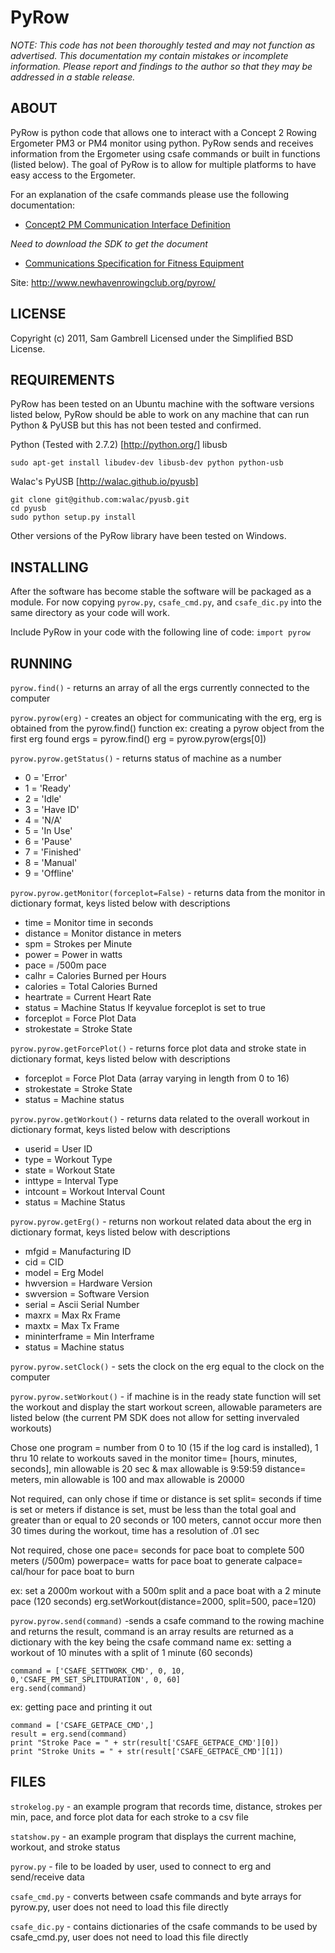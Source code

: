 PyRow
============
*NOTE: This code has not been thoroughly tested and may not function as advertised.
This documentation my contain mistakes or incomplete information.
Please report and findings to the author so that they may be addressed in a stable release.*

ABOUT
-----------
PyRow is python code that allows one to interact with a Concept 2 Rowing Ergometer PM3 or PM4 monitor using python.  PyRow sends and receives information from the Ergometer using csafe commands or built in functions (listed below).  The goal of PyRow is to allow for multiple platforms to have easy access to the Ergometer.

For an explanation of the csafe commands please use the following documentation:
- [Concept2 PM Communication Interface Definition](http://www.concept2.com/us/service/software/sdk/default.asp)


*Need to download the SDK to get the document*


- [Communications Specification for Fitness Equipment](http://www.fitlinxx.com/CSAFE/)


Site: http://www.newhavenrowingclub.org/pyrow/

LICENSE
------------
Copyright (c) 2011, Sam Gambrell
Licensed under the Simplified BSD License.


REQUIREMENTS
------------
PyRow has been tested on an Ubuntu machine with the software versions listed below, PyRow should be able to work on any machine that can run Python & PyUSB but this has not been tested and confirmed.

Python (Tested with 2.7.2) [http://python.org/]
libusb

    sudo apt-get install libudev-dev libusb-dev python python-usb

Walac's PyUSB [http://walac.github.io/pyusb]

    git clone git@github.com:walac/pyusb.git
    cd pyusb
    sudo python setup.py install

Other versions of the PyRow library have been tested on Windows.


INSTALLING
------------
After the software has become stable the software will be packaged as a module.  For now copying `pyrow.py`, `csafe_cmd.py`, and `csafe_dic.py` into the same directory as your code will work.

Include PyRow in your code with the following line of code:
`import pyrow`


RUNNING
------------
`pyrow.find()` - returns an array of all the ergs currently connected to the computer

`pyrow.pyrow(erg)` - creates an object for communicating with the erg, erg is obtained from the pyrow.find() function
 ex: creating a pyrow object from the first erg found
   ergs = pyrow.find()
   erg = pyrow.pyrow(ergs[0])

`pyrow.pyrow.getStatus()` - returns status of machine as a number
  - 0 = 'Error'
  - 1 = 'Ready'
  - 2 = 'Idle'
  - 3 = 'Have ID'
  - 4 = 'N/A'
  - 5 = 'In Use'
  - 6 = 'Pause'
  - 7 = 'Finished'
  - 8 = 'Manual'
  - 9 = 'Offline'

`pyrow.pyrow.getMonitor(forceplot=False)` - returns data from the monitor in dictionary format, keys listed below with descriptions
  - time = Monitor time in seconds
  - distance = Monitor distance in meters
  - spm = Strokes per Minute
  - power = Power in watts
  - pace = /500m pace
  - calhr = Calories Burned per Hours
  - calories = Total Calories Burned
  - heartrate = Current Heart Rate
  - status = Machine Status
 If keyvalue forceplot is set to true
  - forceplot = Force Plot Data
  - strokestate = Stroke State

`pyrow.pyrow.getForcePlot()` - returns force plot data and stroke state in dictionary format, keys listed below with descriptions
  - forceplot = Force Plot Data (array varying in length from 0 to 16)
  - strokestate = Stroke State
  - status = Machine status

`pyrow.pyrow.getWorkout()` - returns data related to the overall workout in dictionary format, keys listed below with descriptions
  - userid = User ID
  - type = Workout Type
  - state = Workout State
  - inttype = Interval Type
  - intcount = Workout Interval Count
  - status = Machine Status

`pyrow.pyrow.getErg()` - returns non workout related data about the erg in dictionary format, keys listed below with descriptions
  - mfgid = Manufacturing ID
  - cid = CID
  - model = Erg Model
  - hwversion = Hardware Version
  - swversion = Software Version
  - serial = Ascii Serial Number
  - maxrx = Max Rx Frame
  - maxtx = Max Tx Frame
  - mininterframe = Min Interframe
  - status = Machine status

`pyrow.pyrow.setClock()` - sets the clock on the erg equal to the clock on the computer

`pyrow.pyrow.setWorkout()` - if machine is in the ready state function will set the workout and display the start workout screen, allowable parameters are listed below (the current PM SDK does not allow for setting invervaled workouts)

 Chose one
  program = number from 0 to 10 (15 if the log card is installed), 1 thru 10 relate to workouts saved in the monitor
  time= [hours, minutes, seconds], min allowable is 20 sec & max allowable is 9:59:59
  distance= meters, min allowable is 100 and max allowable is 20000

 Not required, can only chose if time or distance is set
  split= seconds if time is set or meters if distance is set, must be less than the total goal and greater
         than or equal to 20 seconds or 100 meters, cannot occur more then 30 times during the workout, time
         has a resolution of .01 sec

 Not required, chose one
  pace= seconds for pace boat to complete 500 meters (/500m)
  powerpace= watts for pace boat to generate
  calpace= cal/hour for pace boat to burn

 ex: set a 2000m workout with a 500m split and a pace boat with a 2 minute pace (120 seconds)
  erg.setWorkout(distance=2000, split=500, pace=120)


`pyrow.pyrow.send(command)`
-sends a csafe command to the rowing machine and returns the result, command is an array
 results are returned as a dictionary with the key being the csafe command name
 ex: setting a workout of 10 minutes with a split of 1 minute (60 seconds)

    command = ['CSAFE_SETTWORK_CMD', 0, 10, 0,'CSAFE_PM_SET_SPLITDURATION', 0, 60]
    erg.send(command)

 ex: getting pace and printing it out

    command = ['CSAFE_GETPACE_CMD',]
    result = erg.send(command)
    print "Stroke Pace = " + str(result['CSAFE_GETPACE_CMD'][0])
    print "Stroke Units = " + str(result['CSAFE_GETPACE_CMD'][1])

FILES
------------
`strokelog.py` - an example program that records time, distance, strokes per min, pace, and force plot data for each stroke to a csv file

`statshow.py` - an example program that displays the current machine, workout, and stroke status

`pyrow.py` - file to be loaded by user, used to connect to erg and send/receive data

`csafe_cmd.py` - converts between csafe commands and byte arrays for pyrow.py, user does not need to load this file directly

`csafe_dic.py` - contains dictionaries of the csafe commands to be used by csafe_cmd.py, user does not need to load this file directly
